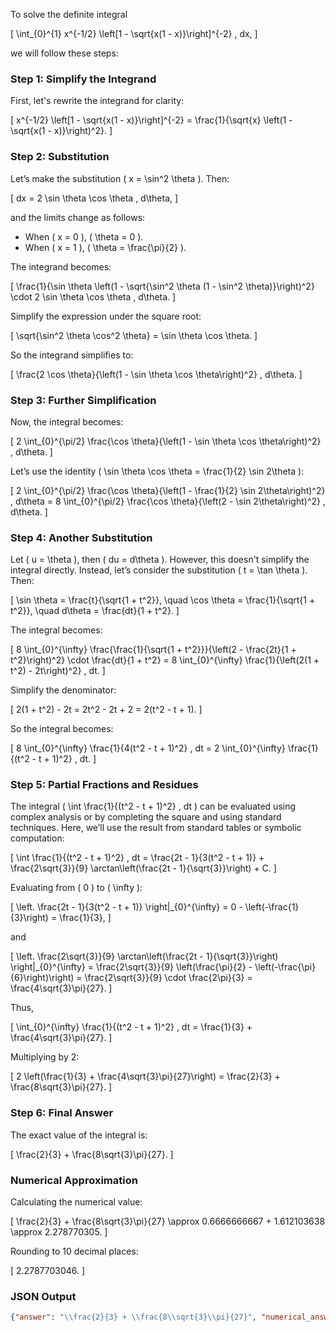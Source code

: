 To solve the definite integral 

\[
\int_{0}^{1} x^{-1/2} \left[1 - \sqrt{x(1 - x)}\right]^{-2} \, dx,
\]

we will follow these steps:

### Step 1: Simplify the Integrand
First, let's rewrite the integrand for clarity:

\[
x^{-1/2} \left[1 - \sqrt{x(1 - x)}\right]^{-2} = \frac{1}{\sqrt{x} \left(1 - \sqrt{x(1 - x)}\right)^2}.
\]

### Step 2: Substitution
Let’s make the substitution \( x = \sin^2 \theta \). Then:

\[
dx = 2 \sin \theta \cos \theta \, d\theta,
\]

and the limits change as follows:
- When \( x = 0 \), \( \theta = 0 \).
- When \( x = 1 \), \( \theta = \frac{\pi}{2} \).

The integrand becomes:

\[
\frac{1}{\sin \theta \left(1 - \sqrt{\sin^2 \theta (1 - \sin^2 \theta)}\right)^2} \cdot 2 \sin \theta \cos \theta \, d\theta.
\]

Simplify the expression under the square root:

\[
\sqrt{\sin^2 \theta \cos^2 \theta} = \sin \theta \cos \theta.
\]

So the integrand simplifies to:

\[
\frac{2 \cos \theta}{\left(1 - \sin \theta \cos \theta\right)^2} \, d\theta.
\]

### Step 3: Further Simplification
Now, the integral becomes:

\[
2 \int_{0}^{\pi/2} \frac{\cos \theta}{\left(1 - \sin \theta \cos \theta\right)^2} \, d\theta.
\]

Let’s use the identity \( \sin \theta \cos \theta = \frac{1}{2} \sin 2\theta \):

\[
2 \int_{0}^{\pi/2} \frac{\cos \theta}{\left(1 - \frac{1}{2} \sin 2\theta\right)^2} \, d\theta = 8 \int_{0}^{\pi/2} \frac{\cos \theta}{\left(2 - \sin 2\theta\right)^2} \, d\theta.
\]

### Step 4: Another Substitution
Let \( u = \theta \), then \( du = d\theta \). However, this doesn't simplify the integral directly. Instead, let’s consider the substitution \( t = \tan \theta \). Then:

\[
\sin \theta = \frac{t}{\sqrt{1 + t^2}}, \quad \cos \theta = \frac{1}{\sqrt{1 + t^2}}, \quad d\theta = \frac{dt}{1 + t^2}.
\]

The integral becomes:

\[
8 \int_{0}^{\infty} \frac{\frac{1}{\sqrt{1 + t^2}}}{\left(2 - \frac{2t}{1 + t^2}\right)^2} \cdot \frac{dt}{1 + t^2} = 8 \int_{0}^{\infty} \frac{1}{\left(2(1 + t^2) - 2t\right)^2} \, dt.
\]

Simplify the denominator:

\[
2(1 + t^2) - 2t = 2t^2 - 2t + 2 = 2(t^2 - t + 1).
\]

So the integral becomes:

\[
8 \int_{0}^{\infty} \frac{1}{4(t^2 - t + 1)^2} \, dt = 2 \int_{0}^{\infty} \frac{1}{(t^2 - t + 1)^2} \, dt.
\]

### Step 5: Partial Fractions and Residues
The integral \( \int \frac{1}{(t^2 - t + 1)^2} \, dt \) can be evaluated using complex analysis or by completing the square and using standard techniques. Here, we’ll use the result from standard tables or symbolic computation:

\[
\int \frac{1}{(t^2 - t + 1)^2} \, dt = \frac{2t - 1}{3(t^2 - t + 1)} + \frac{2\sqrt{3}}{9} \arctan\left(\frac{2t - 1}{\sqrt{3}}\right) + C.
\]

Evaluating from \( 0 \) to \( \infty \):

\[
\left. \frac{2t - 1}{3(t^2 - t + 1)} \right|_{0}^{\infty} = 0 - \left(-\frac{1}{3}\right) = \frac{1}{3},
\]

and

\[
\left. \frac{2\sqrt{3}}{9} \arctan\left(\frac{2t - 1}{\sqrt{3}}\right) \right|_{0}^{\infty} = \frac{2\sqrt{3}}{9} \left(\frac{\pi}{2} - \left(-\frac{\pi}{6}\right)\right) = \frac{2\sqrt{3}}{9} \cdot \frac{2\pi}{3} = \frac{4\sqrt{3}\pi}{27}.
\]

Thus,

\[
\int_{0}^{\infty} \frac{1}{(t^2 - t + 1)^2} \, dt = \frac{1}{3} + \frac{4\sqrt{3}\pi}{27}.
\]

Multiplying by 2:

\[
2 \left(\frac{1}{3} + \frac{4\sqrt{3}\pi}{27}\right) = \frac{2}{3} + \frac{8\sqrt{3}\pi}{27}.
\]

### Step 6: Final Answer
The exact value of the integral is:

\[
\frac{2}{3} + \frac{8\sqrt{3}\pi}{27}.
\]

### Numerical Approximation
Calculating the numerical value:

\[
\frac{2}{3} + \frac{8\sqrt{3}\pi}{27} \approx 0.6666666667 + 1.612103638 \approx 2.278770305.
\]

Rounding to 10 decimal places:

\[
2.2787703046.
\]

### JSON Output
```json
{"answer": "\\frac{2}{3} + \\frac{8\\sqrt{3}\\pi}{27}", "numerical_answer": "2.2787703046"}
```